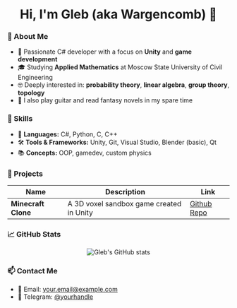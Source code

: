 <h1 align="center">Hi, I'm Gleb (aka Wargencomb) 👋</h1>

### 🎯 About Me
- 🧠 Passionate C# developer with a focus on **Unity** and **game development**
- 🎓 Studying **Applied Mathematics** at Moscow State University of Civil Engineering
- 🤓 Deeply interested in: **probability theory**, **linear algebra**, **group theory**, **topology**
- 🎸 I also play guitar and read fantasy novels in my spare time

### 💼 Skills
- 🧩 **Languages:** C#, Python, С, C++
- 🛠 **Tools & Frameworks:** Unity, Git, Visual Studio, Blender (basic), Qt
- 📚 **Concepts:** OOP, gamedev, custom physics

### 🚀 Projects
| Name | Description | Link |
|------|-------------|------|
| **Minecraft Clone** | A 3D voxel sandbox game created in Unity | [Github Repo](https://github.com/Wargencob/MinecraftCloneUnity) |

### 📈 GitHub Stats
<p align="center">
  <img src="https://github-readme-stats.vercel.app/api?username=yourusername&show_icons=true&theme=tokyonight" alt="Gleb's GitHub stats"/>
</p>

### 📫 Contact Me
- 📧 Email: your.email@example.com
- 💬 Telegram: [@yourhandle](https://t.me/yourhandle)
